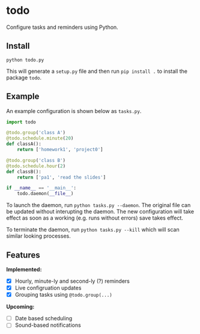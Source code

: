 # todo

Configure tasks and reminders using Python.

## Install

`python todo.py`

This will generate a `setup.py` file and then run `pip install .` to install
the package `todo`.

## Example

An example configuration is shown below as `tasks.py`.

```py
import todo

@todo.group('class A')
@todo.schedule.minute(20)
def classA():
	return ['homework1', 'project0']

@todo.group('class B')
@todo.schedule.hour(2)
def classB():
	return ['pa1', 'read the slides']

if __name__ == '__main__':
    todo.daemon(__file__)
```

To launch the daemon, run `python tasks.py --daemon`. The original file can be
updated without interupting the daemon. The new configuration will take effect
as soon as a working (e.g. runs without errors) save takes effect.

To terminate the daemon, run `python tasks.py --kill` which will scan similar
looking processes.

## Features

**Implemented:**
- [x] Hourly, minute-ly and second-ly (?) reminders
- [x] Live configruation updates
- [x] Grouping tasks using `@todo.group(...)`

**Upcoming:**
- [ ] Date based scheduling
- [ ] Sound-based notifications
